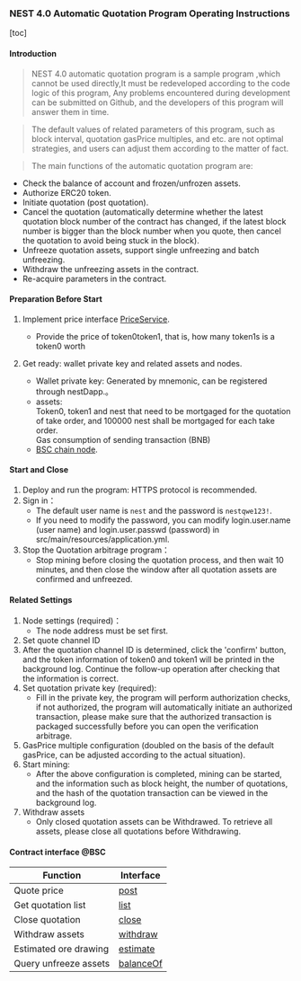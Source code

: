 ### NEST 4.0 Automatic Quotation Program Operating Instructions

[toc]


#### Introduction

>NEST 4.0 automatic quotation program is a sample program ,which cannot be used directly,It must be redeveloped according to the code logic of this program, Any problems encountered during development can be submitted on Github, and the developers of this program will answer them in time.

>The default values of related parameters of this program, such as block interval, quotation gasPrice multiples, and etc. are not optimal strategies, and users can adjust them according to the matter of fact.

>The main functions of the automatic quotation program are:
   * Check the balance of account and frozen/unfrozen assets.
   * Authorize ERC20 token.
   * Initiate quotation (post quotation).
   * Cancel the quotation (automatically determine whether the latest quotation block number of the contract has changed, if the latest block number is bigger than the block number when you quote, then cancel the quotation to avoid being stuck in the block).
   * Unfreeze quotation assets, support single unfreezing and batch unfreezing.
   * Withdraw the unfreezing assets in the contract.
   * Re-acquire parameters in the contract.

#### Preparation Before Start

1. Implement price interface [PriceService]().
   * Provide the price of token0token1, that is, how many token1s is a token0 worth

2. Get ready: wallet private key and related assets and nodes.
   * Wallet private key: Generated by mnemonic, can be registered through nestDapp.。
   * assets:
   <br/>Token0, token1 and nest that need to be mortgaged for the quotation of take order, and 100000 nest shall be mortgaged for each take order.
   <br/>Gas consumption of sending transaction (BNB)
   * [BSC chain node](https://docs.binance.org/smart-chain/developer/rpc.html).

#### Start and Close

1. Deploy and run the  program: HTTPS protocol is recommended.
2. Sign in：
   * The default user name is `nest` and the password is `nestqwe123!`.
   * If you need to modify the password, you can modify login.user.name (user name) and login.user.passwd (password) in src/main/resources/application.yml.
3. Stop the Quotation arbitrage program：
   * Stop mining before closing the quotation process, and then wait 10 minutes, and then close the window after all quotation assets are confirmed and unfreezed.


#### Related Settings

1. Node settings (required)：
   * The node address must be set first.
2. Set quote channel ID
3. After the quotation channel ID is determined, click the 'confirm' button, and the token information of token0 and token1 will be printed in the background log. Continue the follow-up operation after checking that the information is correct.
4. Set quotation private key (required):
   * Fill in the private key, the program will perform authorization checks, if not authorized, the program will automatically initiate an authorized transaction, please make sure that the authorized transaction is packaged successfully before you can open the verification arbitrage.
5. GasPrice multiple configuration (doubled on the basis of the default gasPrice, can be adjusted according to the actual situation).
6. Start mining:
   * After the above configuration is completed, mining can be started, and the information such as block height, the number of quotations, and the hash of the quotation transaction can be viewed in the background log.
7. Withdraw assets
   * Only closed quotation assets can be Withdrawed. To retrieve all assets, please close all quotations before Withdrawing.

#### Contract interface @BSC
| Function | Interface | 
| ---- | ---- |
| Quote price | [post](https://github.com/NEST-Protocol/NEST-Oracle-V4.0/blob/bsc/contracts/interface/INestOpenMining.sol#L203) |
| Get quotation list | [list](https://github.com/NEST-Protocol/NEST-Oracle-V4.0/blob/bsc/contracts/interface/INestOpenMining.sol#L227) | 
| Close quotation | [close](https://github.com/NEST-Protocol/NEST-Oracle-V4.0/blob/bsc/contracts/interface/INestOpenMining.sol#L233) | 
| Withdraw assets | [withdraw](https://github.com/NEST-Protocol/NEST-Oracle-V4.0/blob/bsc/contracts/interface/INestOpenMining.sol#L249) | 
| Estimated ore drawing | [estimate](https://github.com/NEST-Protocol/NEST-Oracle-V4.0/blob/bsc/contracts/interface/INestOpenMining.sol#L254) | 
| Query unfreeze assets | [balanceOf](https://github.com/NEST-Protocol/NEST-Oracle-V4.0/blob/bsc/contracts/interface/INestOpenMining.sol#L244) |

